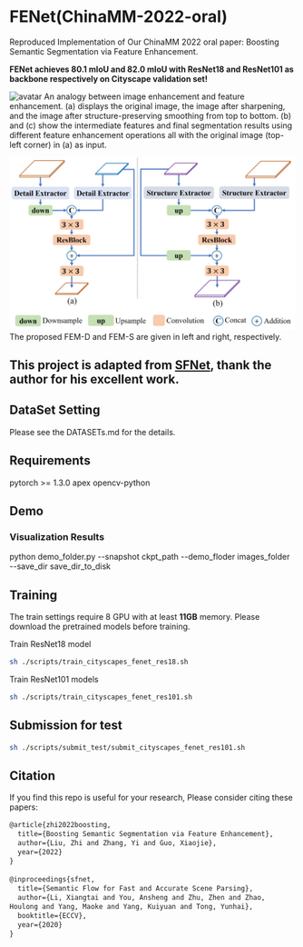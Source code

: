 # FENet(ChinaMM-2022-oral)
Reproduced Implementation of Our ChinaMM 2022 oral paper: Boosting Semantic Segmentation via Feature Enhancement.

**FENet achieves 80.1 mIoU and 82.0 mIoU with ResNet18 and ResNet101 as backbone respectively on Cityscape validation set!**


![avatar](./figs/image_feature_compare.png)
An analogy between image enhancement and feature enhancement.
  (a) displays the original image, the image after sharpening, and the image after structure-preserving smoothing from top to bottom. (b) and (c) show the intermediate features and final segmentation results using different feature enhancement operations all with the original image (top-left corner) in (a) as input. 

![avatar](./figs/fem.jpg)
The proposed FEM-D and FEM-S are given in left and right, respectively. 



## This project is adapted from [SFNet](https://github.com/lxtGH/SFSegNets), thank the author for his excellent work.



## DataSet Setting
Please see the DATASETs.md for the details.


## Requirements

pytorch >= 1.3.0
apex
opencv-python



## Demo 

### Visualization Results

python demo_folder.py --snapshot ckpt_path --demo_floder images_folder --save_dir save_dir_to_disk


## Training 

The train settings require 8 GPU with at least **11GB** memory. 
Please download the pretrained models before training.

Train ResNet18 model
```bash
sh ./scripts/train_cityscapes_fenet_res18.sh
```

Train ResNet101 models

```bash
sh ./scripts/train_cityscapes_fenet_res101.sh
```

## Submission for test 

```bash
sh ./scripts/submit_test/submit_cityscapes_fenet_res101.sh
```


## Citation
If you find this repo is useful for your research, Please consider citing these papers:


```
@article{zhi2022boosting,
  title={Boosting Semantic Segmentation via Feature Enhancement},
  author={Liu, Zhi and Zhang, Yi and Guo, Xiaojie},
  year={2022}
}

@inproceedings{sfnet,
  title={Semantic Flow for Fast and Accurate Scene Parsing},
  author={Li, Xiangtai and You, Ansheng and Zhu, Zhen and Zhao, Houlong and Yang, Maoke and Yang, Kuiyuan and Tong, Yunhai},
  booktitle={ECCV},
  year={2020}
}
```


